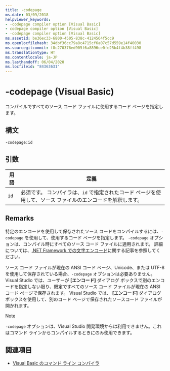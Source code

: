 ```yaml
---
title: -codepage
ms.date: 03/09/2018
helpviewer_keywords:
- -codepage compiler option [Visual Basic]
- codepage compiler option [Visual Basic]
- -codepage compiler option [Visual Basic]
ms.assetid: be36ec33-6800-4505-838c-4124564f5cc9
ms.openlocfilehash: 34dbf36cc79a8c4715cf6a07c57d559e14f40030
ms.sourcegitcommit: f8c270376ed905f6a8896ce0fe25b4f4b38ff498
ms.translationtype: HT
ms.contentlocale: ja-JP
ms.lasthandoff: 06/04/2020
ms.locfileid: "84363631"
---
```

# <a name="-codepage-visual-basic"></a>-codepage (Visual Basic)
コンパイルですべてのソース コード ファイルに使用するコード ページを指定します。  
  
## <a name="syntax"></a>構文  
  
```console  
-codepage:id  
```  
  
## <a name="arguments"></a>引数  
  
|用語|定義|  
|---|---|  
|`id`|必須です。 コンパイラは、`id` で指定されたコード ページを使用して、ソース ファイルのエンコードを解釈します。|  
  
## <a name="remarks"></a>Remarks  
 特定のエンコードを使用して保存されたソース コードをコンパイルするには、`-codepage` を使用して、使用するコード ページを指定します。 `-codepage` オプションは、コンパイル時にすべてのソース コード ファイルに適用されます。 詳細については、[.NET Framework での文字エンコード](../../../standard/base-types/character-encoding.md)に関する記事を参照してください。  
  
 ソース コード ファイルが現在の ANSI コード ページ、Unicode、または UTF-8 を使用して保存されている場合、`-codepage` オプションは必要ありません。 Visual Studio では、ユーザーが **[エンコード]** ダイアログ ボックスで別のエンコードを指定しない限り、既定ですべてのソース コード ファイルが現在の ANSI コード ページで保存されます。 Visual Studio では、 **[エンコード]** ダイアログ ボックスを使用して、別のコード ページで保存されたソースコード ファイルが開かれます。  
  
> [!NOTE]
> `-codepage` オプションは、Visual Studio 開発環境からは利用できません。これはコマンド ラインからコンパイルするときにのみ使用できます。  
  
## <a name="see-also"></a>関連項目

- [Visual Basic のコマンド ライン コンパイラ](index.md)
